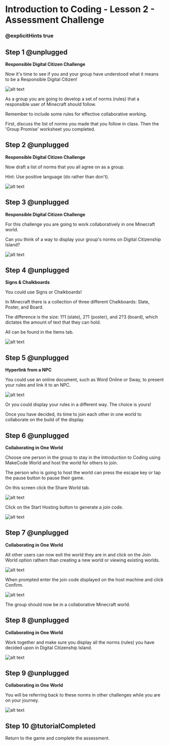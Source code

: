 # Introduction to Coding - Lesson 2 - Assessment Challenge

### @explicitHints true

## Step 1 @unplugged
**Responsible Digital Citizen Challenge**

Now it's time to see if you and your group have understood what it means to be a Responsible Digital Citizen!

![alt text](https://intro.codingcredentials.com/Lesson2/2.3/images/1.jpg?raw=true "Digital Citizen")

As a group you are going to develop a set of norms (rules) that a responsible user of Minecraft should follow. 

Remember to include some rules for effective collaborative working.

First, discuss the list of norms you made that you  follow in class. Then the 'Group Promise' worksheet you completed.

## Step 2 @unplugged
**Responsible Digital Citizen Challenge**

Now draft a list of norms that you all agree on as a group.

Hint: Use positive language (do rather than don't).

![alt text](https://intro.codingcredentials.com/Lesson2/2.3/images/2.jpg?raw=true "Digital Citizen")

## Step 3 @unplugged
**Responsible Digital Citizen Challenge**

For this challenge you are going to work collaboratively  in one Minecraft world.

Can you think of a way to display your group's norms on Digital Citizenship Island?

![alt text](https://intro.codingcredentials.com/Lesson2/2.3/images/3.jpg?raw=true "Digital Citizen")

## Step 4 @unplugged
**Signs & Chalkboards**

You could use Signs or Chalkboards!

In Minecraft there is a collection of three different Chalkboards: Slate, Poster, and Board.

The difference is the size: 1?1 (slate), 2?1 (poster), and 2?3 (board), which dictates the amount of  text that they can hold.

All can be found in the Items tab.

![alt text](https://intro.codingcredentials.com/Lesson2/2.3/images/4.jpg?raw=true "Signs")

## Step 5 @unplugged
**Hyperlink from a NPC**

You could use an online document, such as Word Online or Sway, to present your rules and link it to an NPC.

![alt text](https://intro.codingcredentials.com/Lesson2/2.3/images/5.jpg?raw=true "NPC")

Or you could display your rules in a different way.
The choice is yours!

Once you have decided, its time to join each other in one world to collaborate on the build of the display.

## Step 6 @unplugged
**Collaborating in One World**

Choose one person in the group to stay in the Introduction to Coding using MakeCode World and host the world for others to join.

The person who is going to host the world can press the escape key or tap the pause button to pause their game.

On this screen click the Share World tab.

![alt text](https://intro.codingcredentials.com/Lesson2/2.3/images/6.jpg?raw=true "Collaborate")

Click on the Start Hosting button to generate a join code.

![alt text](https://intro.codingcredentials.com/Lesson2/2.3/images/6a.jpg?raw=true "Collaborate")

## Step 7 @unplugged
**Collaborating in One World**

All other users can now exit the world they are in and click on the Join World option rathern than creating a new world or viewing existing worlds.

![alt text](https://intro.codingcredentials.com/Lesson2/2.3/images/6b.jpg?raw=true "Collaborate")

When prompted enter the join code displayed on the host machine and click Confirm.

![alt text](https://intro.codingcredentials.com/Lesson2/2.3/images/6c.jpg?raw=true "Collaborate")

The group should now be in a collaborative Minecraft world.


## Step 8 @unplugged
**Collaborating in One World**

Work together and make sure you display all the norms (rules) you have decided upon in Digital Citizenship Island.

![alt text](https://intro.codingcredentials.com/Lesson2/2.3/images/7.jpg?raw=true "Collaborate")

## Step 9 @unplugged
**Collaborating in One World**

You will be referring back to these norms in other challenges while you are on your journey.

![alt text](https://intro.codingcredentials.com/Lesson2/2.3/images/8.jpg?raw=true "Collaborate")

## Step 10 @tutorialCompleted
Return to the game and complete the assessment.